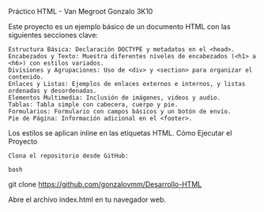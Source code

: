 Práctico HTML - Van Megroot Gonzalo 3K10

Este proyecto es un ejemplo básico de un documento HTML con las siguientes secciones clave:

    Estructura Básica: Declaración DOCTYPE y metadatos en el <head>.
    Encabezados y Texto: Muestra diferentes niveles de encabezados (<h1> a <h6>) con estilos variados.
    Divisiones y Agrupaciones: Uso de <div> y <section> para organizar el contenido.
    Enlaces y Listas: Ejemplos de enlaces externos e internos, y listas ordenadas y desordenadas.
    Elementos Multimedia: Inclusión de imágenes, videos y audio.
    Tablas: Tabla simple con cabecera, cuerpo y pie.
    Formularios: Formulario con campos básicos y un botón de envío.
    Pie de Página: Información adicional en el <footer>.

Los estilos se aplican inline en las etiquetas HTML.
Cómo Ejecutar el Proyecto

    Clona el repositorio desde GitHub:

    bash

git clone https://github.com/gonzalovmm/Desarrollo-HTML

Abre el archivo index.html en tu navegador web.